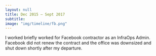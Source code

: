 ```yaml
---
layout: null
title: Dec 2015 – Sept 2017
subtitle:
image: "img/timeline/fb.png"
---
```

I worked briefly worked for Facebook contractor as an InfraOps Admin. Facebook did not renew the contract and the office was downsized and shut down shortly after my departure.